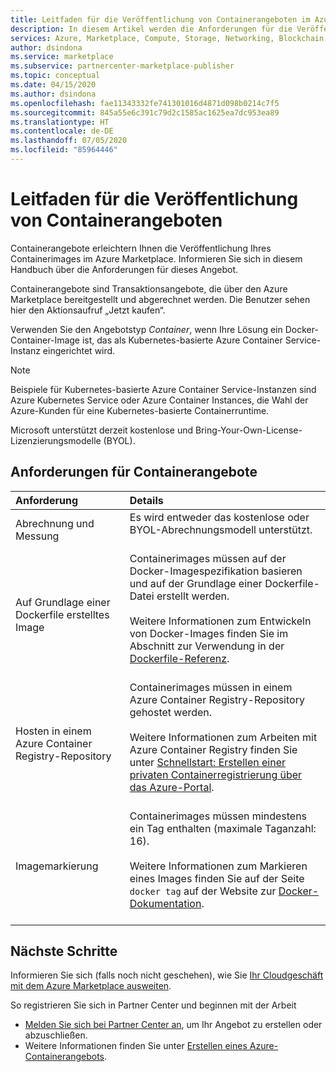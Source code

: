 ```yaml
---
title: Leitfaden für die Veröffentlichung von Containerangeboten im Azure Marketplace
description: In diesem Artikel werden die Anforderungen für die Veröffentlichung von Containerangeboten im Azure Marketplace beschrieben.
services: Azure, Marketplace, Compute, Storage, Networking, Blockchain, Security
author: dsindona
ms.service: marketplace
ms.subservice: partnercenter-marketplace-publisher
ms.topic: conceptual
ms.date: 04/15/2020
ms.author: dsindona
ms.openlocfilehash: fae11343332fe741301016d4871d098b0214c7f5
ms.sourcegitcommit: 845a55e6c391c79d2c1585ac1625ea7dc953ea89
ms.translationtype: HT
ms.contentlocale: de-DE
ms.lasthandoff: 07/05/2020
ms.locfileid: "85964446"
---
```

# <a name="publishing-guide-for-container-offers"></a>Leitfaden für die Veröffentlichung von Containerangeboten

Containerangebote erleichtern Ihnen die Veröffentlichung Ihres Containerimages im Azure Marketplace. Informieren Sie sich in diesem Handbuch über die Anforderungen für dieses Angebot. 

Containerangebote sind Transaktionsangebote, die über den Azure Marketplace bereitgestellt und abgerechnet werden. Die Benutzer sehen hier den Aktionsaufruf „Jetzt kaufen“.

Verwenden Sie den Angebotstyp *Container*, wenn Ihre Lösung ein Docker-Container-Image ist, das als Kubernetes-basierte Azure Container Service-Instanz eingerichtet wird. 

> [!NOTE]
> Beispiele für Kubernetes-basierte Azure Container Service-Instanzen sind Azure Kubernetes Service oder Azure Container Instances, die Wahl der Azure-Kunden für eine Kubernetes-basierte Containerruntime.  

Microsoft unterstützt derzeit kostenlose und Bring-Your-Own-License-Lizenzierungsmodelle (BYOL).

## <a name="container-offer-requirements"></a>Anforderungen für Containerangebote

| Anforderung | Details |  
|:--- |:--- |  
| Abrechnung und Messung | Es wird entweder das kostenlose oder BYOL-Abrechnungsmodell unterstützt.<br><br> |  
| Auf Grundlage einer Dockerfile erstelltes Image | Containerimages müssen auf der Docker-Imagespezifikation basieren und auf der Grundlage einer Dockerfile-Datei erstellt werden.<br> <br>Weitere Informationen zum Entwickeln von Docker-Images finden Sie im Abschnitt zur Verwendung in der [Dockerfile-Referenz](https://docs.docker.com/engine/reference/builder/#usage).<br><br> |  
| Hosten in einem Azure Container Registry-Repository | Containerimages müssen in einem Azure Container Registry-Repository gehostet werden.<br> <br>Weitere Informationen zum Arbeiten mit Azure Container Registry finden Sie unter [Schnellstart: Erstellen einer privaten Containerregistrierung über das Azure-Portal](../container-registry/container-registry-get-started-portal.md).<br><br> |  
| Imagemarkierung | Containerimages müssen mindestens ein Tag enthalten (maximale Taganzahl: 16).<br><br>Weitere Informationen zum Markieren eines Images finden Sie auf der Seite `docker tag` auf der Website zur [Docker-Dokumentation](https://docs.docker.com/engine/reference/commandline/tag).<br><br> |  

## <a name="next-steps"></a>Nächste Schritte

Informieren Sie sich (falls noch nicht geschehen), wie Sie [Ihr Cloudgeschäft mit dem Azure Marketplace ausweiten](https://azuremarketplace.microsoft.com/sell).

So registrieren Sie sich in Partner Center und beginnen mit der Arbeit

- [Melden Sie sich bei Partner Center an](https://partner.microsoft.com/dashboard/account/v3/enrollment/introduction/partnership), um Ihr Angebot zu erstellen oder abzuschließen.
- Weitere Informationen finden Sie unter [Erstellen eines Azure-Containerangebots](./partner-center-portal/create-azure-container-offer.md).
